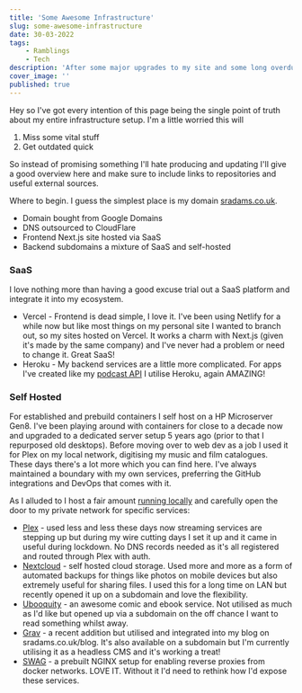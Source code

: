 ```yaml
---
title: 'Some Awesome Infrastructure'
slug: some-awesome-infrastructure
date: 30-03-2022
tags:
    - Ramblings
    - Tech
description: 'After some major upgrades to my site and some long overdue links with my self hosted setup I wanted to document some of my cool setup.'
cover_image: ''
published: true
---
```


Hey so I've got every intention of this page being the single point of truth about my entire infrastructure setup. I'm a little worried this will

1. Miss some vital stuff
2. Get outdated quick

So instead of promising something I'll hate producing and updating I'll give a good overview here and make sure to include links to repositories and useful external sources.

Where to begin. I guess the simplest place is my domain [sradams.co.uk](https://github.com/adamsuk/sradams-co-uk-content).

* Domain bought from Google Domains
* DNS outsourced to CloudFlare
* Frontend Next.js site hosted via SaaS
* Backend subdomains a mixture of SaaS and self-hosted

### SaaS
I love nothing more than having a good excuse trial out a SaaS platform and integrate it into my ecosystem.
- Vercel - Frontend is dead simple, I love it. I've been using Netlify for a while now but like most things on my personal site I wanted to branch out, so my sites hosted on Vercel. It works a charm with Next.js (given it's made by the same company) and I've never had a problem or need to change it. Great SaaS!
- Heroku - My backend services are a little more complicated. For apps I've created like my [podcast API](https://github.com/adamsuk/podcast-express-api) I utilise Heroku, again AMAZING!

### Self Hosted
For established and prebuild containers I self host on a HP Microserver Gen8. I've been playing around with containers for close to a decade now and upgraded to a dedicated server setup 5 years ago (prior to that I repurposed old desktops). Before moving over to web dev as a job I used it for Plex on my local network, digitising my music and film catalogues. These days there's a lot more which you can find here. I've always maintained a boundary with my own services, preferring the GitHub integrations and DevOps that comes with it.

As I alluded to I host a fair amount [running locally](https://github.com/adamsuk/docker) and carefully open the door to my private network for specific services:
* [Plex](https://github.com/adamsuk/docker/blob/main/plexms/docker-compose.yml) - used less and less these days now streaming services are stepping up but during my wire cutting days I set it up and it came in useful during lockdown. No DNS records needed as it's all registered and routed through Plex with auth.
* [Nextcloud](https://github.com/adamsuk/docker/blob/main/nextcloud/docker-compose.yml) - self hosted cloud storage. Used more and more as a form of automated backups for things like photos on mobile devices but also extremely useful for sharing files. I used this for a long time on LAN but recently opened it up on a subdomain and love the flexibility.
* [Ubooquity](https://github.com/adamsuk/docker/blob/main/configs/docker-compose.yml) - an awesome comic and ebook service. Not utilised as much as I'd like but opened up via a subdomain on the off chance I want to read something whilst away.
* [Grav](https://github.com/adamsuk/docker/blob/main/grav/docker-compose.yml) - a recent addition but utilised and integrated into my blog on sradams.co.uk/blog. It's also available on a subdomain but I'm currently utilising it as a headless CMS and it's working a treat!
* [SWAG](https://github.com/adamsuk/docker/blob/main/swag/docker-compose.yml) - a prebuilt NGINX setup for enabling reverse proxies from docker networks. LOVE IT. Without it I'd need to rethink how I'd expose these services.